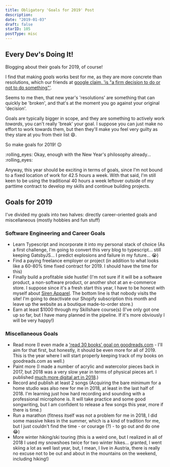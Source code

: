 ```yaml
---
title: Obligatory 'Goals for 2019' Post
description:
date: "2019-01-03"
draft: false
starID: 105
postType: misc
---
```


## Every Dev's Doing It!

Blogging about their goals for 2019, of course! 

I find that making _goals_ works best for me, as they are more concrete than resolutions, which our friends at [google claim, 'is "a firm decision to do or not to do something"'](https://www.google.com/search?q=resolution&oq=resolution). 

Seems to me then, that new year's 'resolutions' are something that can quickly be 'broken', and that's at the moment you go against your original 'decision'. 

Goals are typically bigger in scope, and they are something to actively work _towards_, you can't really 'break' your goal. I suppose you can just make no effort to work towards them, but then they'll make you feel very guilty as they stare at you from their list :smile:. 

So make goals for 2019! :wink:

:rolling_eyes: Okay, enough with the New Year's philosophy already...  :rolling_eyes:

Anyway, this year should be exciting in terms of goals, since I'm not bound to a fixed location of work for 42.5 hours a week. With that said, I'm still keen to be using the traditional 40 hours a week leftover outside of my parttime contract to develop my skills and continue building projects.

## Goals for 2019

I've divided my goals into two halves: directly career-oriented goals and miscellaneous (mostly hobbies and fun stuff)

### Software Engineering and Career Goals

- Learn Typescript and incorporate it into my personal stack of choice (As a first challenge, I'm going to convert this very blog to typescript... still keeping GatsbyJS... I predict explosions and failure in my future... :sob:)
- Find a paying freelance employer or project (in addition to what looks like a 60-80% time fixed contract for 2019. I should have the time for this)
- Finally build a profitable side hustle! (I'm not sure if it will be a software product, a non-software product, or another shot at an e-commerce store. I suppose since it's a fresh start this year, I have to be honest with myself about [Siren Apparel](https://sirenapparel.us). The bottom line is that nobody visits the site! I'm going to deactivate our Shopify subscription this month and leave up the website as a boutique made-to-order store.)
- Earn at least $1000 through my Skillshare course(s) (I've only got one up so far, but I have many planned in the pipeline. If it's more obviously I will be very happy!)

### Miscellaneous Goals

- Read more (I even made a ['read 30 books' goal on goodreads.com](https://www.goodreads.com/challenges/8863-2019-reading-challenge) - I'll aim for that first, but honestly, it should be even more for all of 2019. This is the year where I will start properly keeping track of my books on goodreads.com as well.)
- Paint more (I made a number of acrylic and watercolor pieces back in 2017, but 2018 was a very slow year in terms of physical pieces art. I published [much more digital art in 2018](https://instagram.com/chris_creates_art).)
- Record and publish at least 2 songs (Acquiring the bare minimum for a home studio was also new for me in 2018, at least in the last half of 2018. I'm learning just how hard recording and sounding with a professional microphone is. It will take practice and some good songwriting, but I am confident to release a few songs this year, more if there is time.)
- Run a marathon (fitness itself was not a problem for me in 2018, I did some massive hikes in the summer, which is a kind of tradition for me, but I just couldn't find the time - or courage (?) - to go out and do one 😂)
- More winter hiking/ski touring (this is a weird one, but I realized in all of 2018 I used my snowshoes twice for two winter hikes... granted, I went skiing a lot as well last year, but, I mean, I live in Austria, there is really no excuse not to be out and about in the mountains on the weekend, including hiking!)